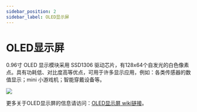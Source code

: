 ```yaml
---
sidebar_position: 2
sidebar_label: OLED显示屏
---
```


# OLED显示屏

0.96寸 OLED 显示模块采用 SSD1306 驱动芯片，有128x64个自发光的白色像素点。具有功耗低、对比度高等优点，可用于许多显示应用，例如：各类传感器的数值显示；mini 小游戏机；智能穿戴设备等。

![](https://wiki-media-ef.oss-cn-hongkong.aliyuncs.com/docs/microbit/interesting-case/classroom-science-pack/images/classroom-science-hardware-introduction-02.png)

更多关于OLED显示屏的信息请访问：[OLED显示屏 wiki链接](https://wiki.elecfreaks.com/en/microbit/sensor/octopus-sensors/output/octopus_ef03155/)。
